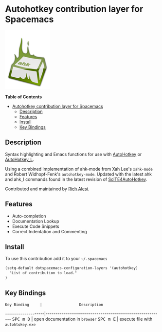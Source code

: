 # Autohotkey contribution layer for Spacemacs

![logo](ahk.png)

<!-- markdown-toc start - Don't edit this section. Run M-x markdown-toc/generate-toc again -->
**Table of Contents**

- [Autohotkey contribution layer for Spacemacs](#autohotkey-contribution-layer-for-spacemacs)
    - [Description](#description)
    - [Features](#features)
    - [Install](#install)
    - [Key Bindings](#key-bindings)

<!-- markdown-toc end -->

## Description

Syntax highlighting and Emacs functions for use with [AutoHotkey][] or
[AutoHotkey_L][].

Using a combined implementation of ahk-mode from Xah Lee's `xahk-mode`
and Robert Widhopf-Fenk's `autohotkey-mode`.  Updated with the latest
ahk and ahk_l commands found in the latest revision of
[SciTE4AutoHotkey][].

Contributed and maintained by [Rich Alesi][].

## Features

- Auto-completion
- Documentation Lookup
- Execute Code Snippets
- Correct Indentation and Commenting

## Install

To use this contribution add it to your `~/.spacemacs`

```elisp
(setq-default dotspacemacs-configuration-layers '(autohotkey)
  "List of contribution to load."
)
```

## Key Bindings

    Key Binding     |                 Description
--------------------|------------------------------------------------------------
<kbd>SPC m D</kbd>  | open documentation in `browser`
<kbd>SPC m E</kbd>  | execute file with `autohtokey.exe`

[AutoHotkey]: http://www.autohotkey.com
[AutoHotkey_L]: http://ahkscript.org
[SciTE4AutoHotkey]: http://fincs.ahk4.net/scite4ahk/
[Rich Alesi]: https://www.github.com/ralesi
